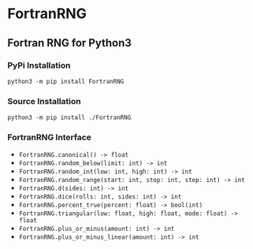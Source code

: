 # FortranRNG
## Fortran RNG for Python3

### PyPi Installation
```shell
python3 -m pip install FortranRNG
```

### Source Installation
```shell
python3 -m pip install ./FortranRNG
```

### FortranRNG Interface
- `FortranRNG.canonical() -> float`
- `FortranRNG.random_below(limit: int) -> int`
- `FortranRNG.random_int(low: int, high: int) -> int`
- `FortranRNG.random_range(start: int, stop: int, step: int) -> int`
- `FortranRNG.d(sides: int) -> int`
- `FortranRNG.dice(rolls: int, sides: int) -> int`
- `FortranRNG.percent_true(percent: float) -> bool(int)`
- `FortranRNG.triangular(low: float, high: float, mode: float) -> float`
- `FortranRNG.plus_or_minus(amount: int) -> int`
- `FortranRNG.plus_or_minus_linear(amount: int) -> int`
